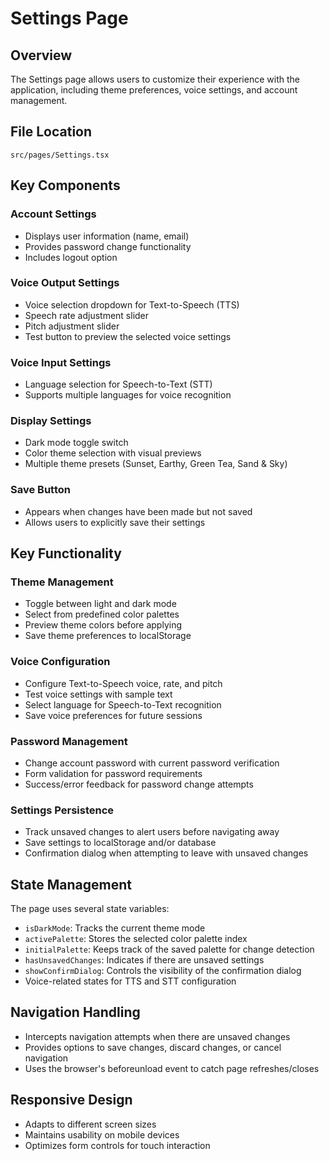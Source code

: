 # Settings Page

## Overview
The Settings page allows users to customize their experience with the application, including theme preferences, voice settings, and account management.

## File Location
`src/pages/Settings.tsx`

## Key Components

### Account Settings
- Displays user information (name, email)
- Provides password change functionality
- Includes logout option

### Voice Output Settings
- Voice selection dropdown for Text-to-Speech (TTS)
- Speech rate adjustment slider
- Pitch adjustment slider
- Test button to preview the selected voice settings

### Voice Input Settings
- Language selection for Speech-to-Text (STT)
- Supports multiple languages for voice recognition

### Display Settings
- Dark mode toggle switch
- Color theme selection with visual previews
- Multiple theme presets (Sunset, Earthy, Green Tea, Sand & Sky)

### Save Button
- Appears when changes have been made but not saved
- Allows users to explicitly save their settings

## Key Functionality

### Theme Management
- Toggle between light and dark mode
- Select from predefined color palettes
- Preview theme colors before applying
- Save theme preferences to localStorage

### Voice Configuration
- Configure Text-to-Speech voice, rate, and pitch
- Test voice settings with sample text
- Select language for Speech-to-Text recognition
- Save voice preferences for future sessions

### Password Management
- Change account password with current password verification
- Form validation for password requirements
- Success/error feedback for password change attempts

### Settings Persistence
- Track unsaved changes to alert users before navigating away
- Save settings to localStorage and/or database
- Confirmation dialog when attempting to leave with unsaved changes

## State Management

The page uses several state variables:
- `isDarkMode`: Tracks the current theme mode
- `activePalette`: Stores the selected color palette index
- `initialPalette`: Keeps track of the saved palette for change detection
- `hasUnsavedChanges`: Indicates if there are unsaved settings
- `showConfirmDialog`: Controls the visibility of the confirmation dialog
- Voice-related states for TTS and STT configuration

## Navigation Handling

- Intercepts navigation attempts when there are unsaved changes
- Provides options to save changes, discard changes, or cancel navigation
- Uses the browser's beforeunload event to catch page refreshes/closes

## Responsive Design
- Adapts to different screen sizes
- Maintains usability on mobile devices
- Optimizes form controls for touch interaction
